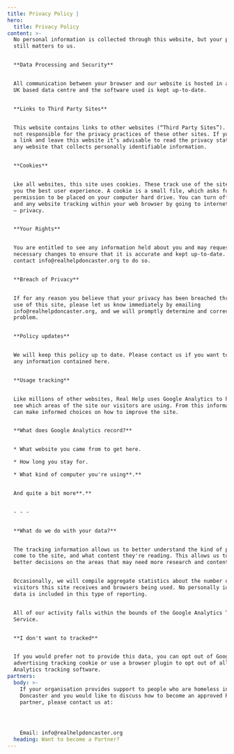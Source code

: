 ```yaml
---
title: Privacy Policy |
hero:
  title: Privacy Policy
content: >-
  No personal information is collected through this website, but your privacy
  still matters to us.


  **Data Processing and Security**


  All communication between your browser and our website is hosted in a secure
  UK based data centre and the software used is kept up-to-date.


  **Links to Third Party Sites**


  This website contains links to other websites (“Third Party Sites”). We are
  not responsible for the privacy practices of these other sites. If you follow
  a link and leave this website it’s advisable to read the privacy statements of
  any website that collects personally identifiable information.


  **Cookies**


  Lke all websites, this site uses cookies. These track use of the site and give
  you the best user experience. A cookie is a small file, which asks for
  permission to be placed on your computer hard drive. You can turn off cookies
  and any website tracking within your web browser by going to internet options
  – privacy.


  **Your Rights**


  You are entitled to see any information held about you and may request any
  necessary changes to ensure that it is accurate and kept up-to-date. Please
  contact info@realhelpdoncaster.org to do so.


  **Breach of Privacy**


  If for any reason you believe that your privacy has been breached through the
  use of this site, please let us know immediately by emailing
  info@realhelpdoncaster.org, and we will promptly determine and correct the
  problem.


  **Policy updates**


  We will keep this policy up to date. Please contact us if you want to discuss
  any information contained here.


  **Usage tracking**


  Like millions of other websites, Real Help uses Google Analytics to help us
  see which areas of the site our visitors are using. From this information, we
  can make informed choices on how to improve the site.


  **What does Google Analytics record?**


  * What website you came from to get here.

  * How long you stay for.

  * What kind of computer you're using**.**


  And quite a bit more**.**


  - - -


  **What do we do with your data?**


  The tracking information allows us to better understand the kind of people who
  come to the site, and what content they're reading. This allows us to make
  better decisions on the areas that may need more research and content.


  Occasionally, we will compile aggregate statistics about the number of
  visitors this site receives and browsers being used. No personally identifying
  data is included in this type of reporting.


  All of our activity falls within the bounds of the Google Analytics Terms of
  Service.


  **I don't want to tracked**


  If you would prefer not to provide this data, you can opt out of Google’s
  advertising tracking cookie or use a browser plugin to opt out of all Google
  Analytics tracking software.
partners:
  body: >-
    If your organisation provides support to people who are homeless in
    Doncaster and you would like to discuss how to become an approved Real Help
    partner, please contact us at:




    Email: info@realhelpdoncaster.org
  heading: Want to become a Partner?
---
```


